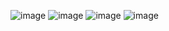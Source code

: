 ![image](https://github.com/zerotreze/ReviewDeLivros/assets/87788261/c3b8fd5b-49be-42bd-be35-c46e75477567)
![image](https://github.com/zerotreze/ReviewDeLivros/assets/87788261/a162547e-85d4-48f6-998c-183cb366db3b)
![image](https://github.com/zerotreze/ReviewDeLivros/assets/87788261/7fa0cf5f-747f-46b2-bf60-18a22e16feae)
![image](https://github.com/zerotreze/ReviewDeLivros/assets/87788261/8aa9030f-4f00-4ac5-a106-abb48a1d421c)
